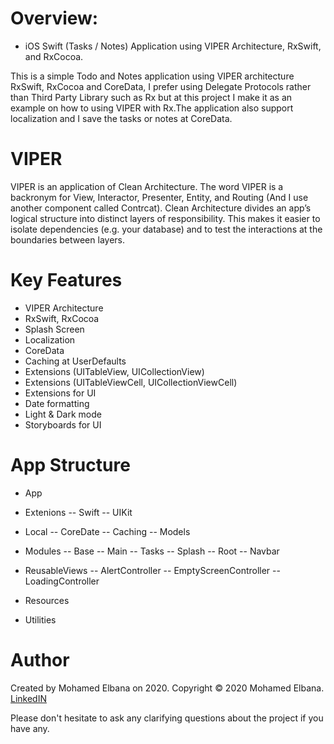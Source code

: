 # Overview:

- iOS Swift (Tasks / Notes) Application using VIPER Architecture,  RxSwift, and RxCocoa.

This is a simple Todo and Notes application using VIPER architecture RxSwift, RxCocoa and CoreData, I prefer using Delegate Protocols rather than Third Party Library such as Rx but at this project I make it as an example on how to using VIPER with Rx.The application also support localization and I save the tasks or notes at CoreData.



# VIPER

VIPER is an application of Clean Architecture. The word VIPER is a backronym for View, Interactor, Presenter, Entity, and Routing (And I use another component called Contrcat). Clean Architecture divides an app’s logical structure into distinct layers of responsibility. This makes it easier to isolate dependencies (e.g. your database) and to test the interactions at the boundaries between layers.



# Key Features

- VIPER Architecture
- RxSwift, RxCocoa
- Splash Screen
- Localization
- CoreData
- Caching at UserDefaults
- Extensions (UITableView, UICollectionView)
- Extensions (UITableViewCell, UICollectionViewCell)
- Extensions for UI
- Date formatting
- Light & Dark mode
- Storyboards for UI



# App Structure

- App

- Extenions
-- Swift
-- UIKit

- Local
-- CoreDate
-- Caching
-- Models

- Modules
-- Base
-- Main
-- Tasks
-- Splash
-- Root
-- Navbar

- ReusableViews
-- AlertController
-- EmptyScreenController
-- LoadingController

- Resources

- Utilities



# Author

Created by Mohamed Elbana on 2020. Copyright © 2020 Mohamed Elbana.
[LinkedIN](https://www.linkedin.com/in/mohamed-elbana-a5a214ab)


Please don't hesitate to ask any clarifying questions about the project if you have any.

